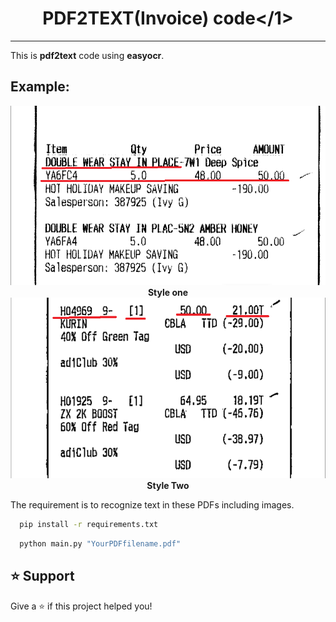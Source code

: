 ## <h1 style="text-align: center;">PDF2TEXT(Invoice) code</1>
-----------------

This is <b>pdf2text</b> code using <b>easyocr</b>.

Example:
--------------------
<div style="text-align: center;">
    <img src = "./style1.png"><br>
    <b style="text-align: center;">Style one</b><br>
    <img src = "./style2.png"><br>
    <b style="text-align: center;">Style Two</b>
</div>


The requirement is to recognize text in these PDFs including images.

```bash
  pip install -r requirements.txt
```
```bash
  python main.py "YourPDFfilename.pdf"
```


⭐️ Support
------------------
Give a ⭐️ if this project helped you!
